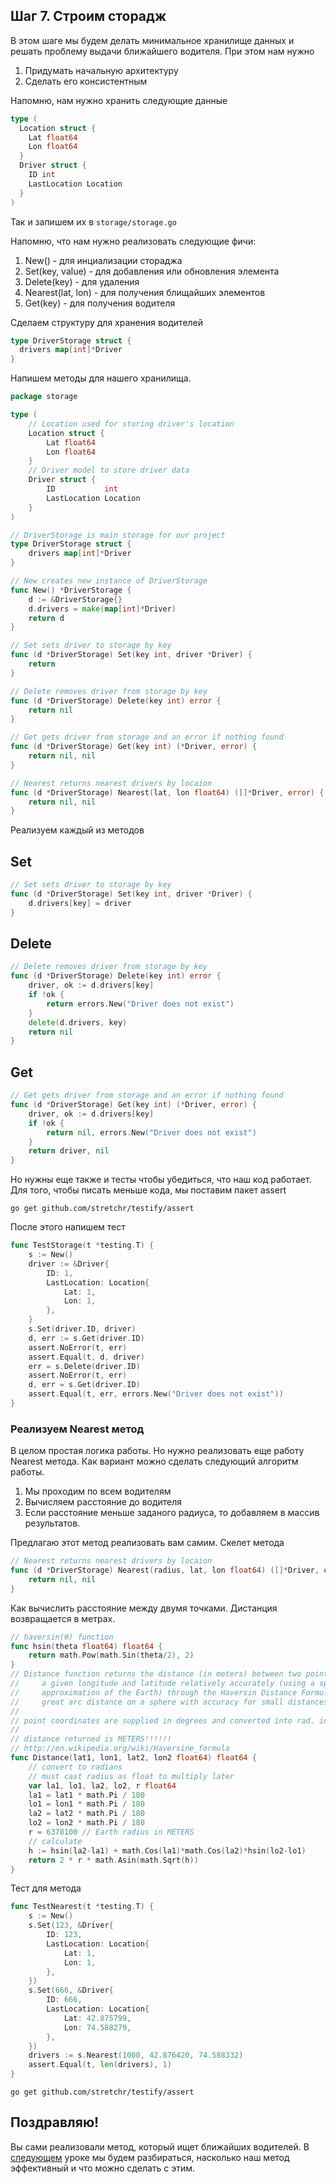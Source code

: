 ## Шаг 7. Строим сторадж

В этом шаге мы будем делать минимальное хранилище данных и решать проблему выдачи ближайшего водителя. При этом нам нужно

1. Придумать начальную архитектуру
2. Сделать его консистентным


Напомню, нам нужно хранить следующие данные
```Go
type (
  Location struct {
    Lat float64
    Lon float64
  }
  Driver struct {
    ID int 
    LastLocation Location
  }
)
```
Так и запишем их в `storage/storage.go`

Напомню, что нам нужно реализовать следующие фичи:

1. New() - для инциализации стораджа
2. Set(key, value) - для добавления или обновления элемента
3. Delete(key) - для удаления
4. Nearest(lat, lon) - для получения блищайших элементов
5. Get(key) - для получения водителя

Сделаем структуру для хранения водителей
```Go
type DriverStorage struct {
  drivers map[int]*Driver
}
```

Напишем методы для нашего хранилища. 
```Go
package storage

type (
	// Location used for storing driver's location
	Location struct {
		Lat float64
		Lon float64
	}
	// Driver model to store driver data
	Driver struct {
		ID           int
		LastLocation Location
	}
)

// DriverStorage is main storage for our project
type DriverStorage struct {
	drivers map[int]*Driver
}

// New creates new instance of DriverStorage
func New() *DriverStorage {
	d := &DriverStorage{}
	d.drivers = make(map[int]*Driver)
	return d
}

// Set sets driver to storage by key
func (d *DriverStorage) Set(key int, driver *Driver) {
	return
}

// Delete removes driver from storage by key
func (d *DriverStorage) Delete(key int) error {
	return nil
}

// Get gets driver from storage and an error if nothing found
func (d *DriverStorage) Get(key int) (*Driver, error) {
	return nil, nil
}

// Nearest returns nearest drivers by locaion
func (d *DriverStorage) Nearest(lat, lon float64) ([]*Driver, error) {
	return nil, nil
}
```

Реализуем каждый из методов

## Set

```Go
// Set sets driver to storage by key
func (d *DriverStorage) Set(key int, driver *Driver) {
	d.drivers[key] = driver
}
```

## Delete

```Go
// Delete removes driver from storage by key
func (d *DriverStorage) Delete(key int) error {
	driver, ok := d.drivers[key]
	if !ok {
		return errors.New("Driver does not exist")
	}
	delete(d.drivers, key)
	return nil
}
```

## Get

```Go
// Get gets driver from storage and an error if nothing found
func (d *DriverStorage) Get(key int) (*Driver, error) {
	driver, ok := d.drivers[key]
	if !ok {
		return nil, errors.New("Driver does not exist")
	}
	return driver, nil
}
```
Но нужны еще также и тесты чтобы убедиться, что наш код работает.
Для того, чтобы писать меньше кода, мы поставим пакет assert
```
go get github.com/stretchr/testify/assert
```
После этого напишем тест
```Go
func TestStorage(t *testing.T) {
	s := New()
	driver := &Driver{
		ID: 1,
		LastLocation: Location{
			Lat: 1,
			Lon: 1,
		},
	}
	s.Set(driver.ID, driver)
	d, err := s.Get(driver.ID)
	assert.NoError(t, err)
	assert.Equal(t, d, driver)
	err = s.Delete(driver.ID)
	assert.NoError(t, err)
	d, err = s.Get(driver.ID)
	assert.Equal(t, err, errors.New("Driver does not exist"))
}
```

### Реализуем Nearest метод
В целом простая логика работы. Но нужно реализовать еще работу Nearest метода.
Как вариант можно сделать следующий алгоритм работы.

1. Мы проходим по всем водителям
2. Вычисляем расстояние до водителя
3. Если расстояние меньше заданого радиуса, то добавляем в массив результатов.


Предлагаю этот метод реализовать вам самим.
Скелет метода

```Go
// Nearest returns nearest drivers by locaion
func (d *DriverStorage) Nearest(radius, lat, lon float64) ([]*Driver, error) {
	return nil, nil
}
```
Как вычислить расстояние между двумя точками. Дистанция возвращается в метрах.

```Go
// haversin(θ) function
func hsin(theta float64) float64 {
	return math.Pow(math.Sin(theta/2), 2)
}
// Distance function returns the distance (in meters) between two points of
//     a given longitude and latitude relatively accurately (using a spherical
//     approximation of the Earth) through the Haversin Distance Formula for
//     great arc distance on a sphere with accuracy for small distances
//
// point coordinates are supplied in degrees and converted into rad. in the func
//
// distance returned is METERS!!!!!!
// http://en.wikipedia.org/wiki/Haversine_formula
func Distance(lat1, lon1, lat2, lon2 float64) float64 {
	// convert to radians
	// must cast radius as float to multiply later
	var la1, lo1, la2, lo2, r float64
	la1 = lat1 * math.Pi / 180
	lo1 = lon1 * math.Pi / 180
	la2 = lat2 * math.Pi / 180
	lo2 = lon2 * math.Pi / 180
	r = 6378100 // Earth radius in METERS
	// calculate
	h := hsin(la2-la1) + math.Cos(la1)*math.Cos(la2)*hsin(lo2-lo1)
	return 2 * r * math.Asin(math.Sqrt(h))
}
```

Тест для метода

```Go
func TestNearest(t *testing.T) {
	s := New()
	s.Set(123, &Driver{
		ID: 123,
		LastLocation: Location{
			Lat: 1,
			Lon: 1,
		},
	})
	s.Set(666, &Driver{
		ID: 666,
		LastLocation: Location{
			Lat: 42.875799,
			Lon: 74.588279,
		},
	})
	drivers := s.Nearest(1000, 42.876420, 74.588332)
	assert.Equal(t, len(drivers), 1)
}
```

```
go get github.com/stretchr/testify/assert
```

## Поздравляю! 
Вы сами реализовали метод, который ищет ближайших водителей. В [следующем](../step08/README.md) уроке мы будем разбираться, насколько наш метод эффективный и что можно сделать с этим.
